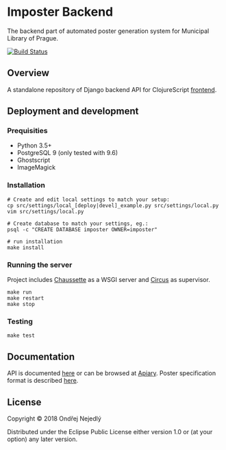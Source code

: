 # Imposter Backend

The backend part of automated poster generation system for 
Municipal Library of Prague.

[![Build Status](https://travis-ci.org/jsmesami/imposter-backend.svg?branch=master)](https://travis-ci.org/jsmesami/imposter-backend)

## Overview

A standalone repository of Django backend API for ClojureScript
[frontend](https://github.com/jsmesami/imposter-frontend). 

## Deployment and development

### Prequisities

* Python 3.5+
* PostgreSQL 9 (only tested with 9.6)
* Ghostscript
* ImageMagick

### Installation

    # Create and edit local settings to match your setup:
    cp src/settings/local_[deploy|devel]_example.py src/settings/local.py
    vim src/settings/local.py
    
    # Create database to match your settings, eg.:
    psql -c "CREATE DATABASE imposter OWNER=imposter"
    
    # run installation
    make install

### Running the server

Project includes [Chaussette](https://chaussette.readthedocs.io/) as a WSGI server 
and [Circus](https://circus.readthedocs.io/) as supervisor. 

    make run
    make restart
    make stop 

### Testing

    make test

## Documentation

API is documented [here](docs/API.apib) or can be browsed at [Apiary](https://imposterapi.docs.apiary.io/).
Poster specification format is described [here](docs/SPEC.md).

## License

Copyright © 2018 Ondřej Nejedlý

Distributed under the Eclipse Public License either version 1.0 or 
(at your option) any later version.
